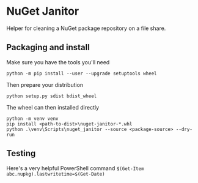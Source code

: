 # NuGet Janitor

Helper for cleaning a NuGet package repository on a file share.

## Packaging and install

Make sure you have the tools you'll need

`python -m pip install --user --upgrade setuptools wheel`

Then prepare your distribution

`python setup.py sdist bdist_wheel`

The wheel can then installed directly

```
python -m venv venv
pip install <path-to-dist>\nuget-janitor-*.whl
python .\venv\Scripts\nuget_janitor --source <package-source> --dry-run
```


## Testing

Here's a very helpful PowerShell command `$(Get-Item abc.nupkg).lastwritetime=$(Get-Date)`
